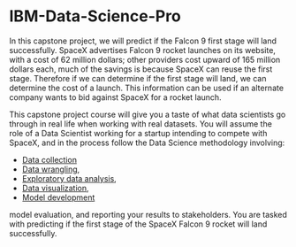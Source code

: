 # IBM-Data-Science-Pro

In this capstone project, we will predict if the Falcon 9 first stage will land successfully. SpaceX advertises Falcon 9 rocket launches on its website, with a cost of 62 million dollars; other providers cost upward of 165 million dollars each, much of the savings is because SpaceX can reuse the first stage. Therefore if we can determine if the first stage will land, we can determine the cost of a launch. This information can be used if an alternate company wants to bid against SpaceX for a rocket launch.

This capstone project course will give you a taste of what data scientists go through in real life when working with real datasets. You will assume the role of a Data Scientist working for a startup intending to compete with SpaceX, and in the process follow the Data Science methodology involving:
- [Data collection](https://github.com/cipher499/IBM-Data-Science-Pro/blob/792bfb295be7b5051655c52683e3af7b78aa2714/1-%20Data%20Collection-API.ipynb) 
- [Data wrangling](https://github.com/cipher499/IBM-Data-Science-Pro/blob/792bfb295be7b5051655c52683e3af7b78aa2714/3-%20Data%20wrangling.ipynb),
- [Exploratory data analysis](https://github.com/cipher499/IBM-Data-Science-Pro/blob/792bfb295be7b5051655c52683e3af7b78aa2714/5-%20EDA%20pandas.ipynb),
- [Data visualization](https://github.com/cipher499/IBM-Data-Science-Pro/blob/792bfb295be7b5051655c52683e3af7b78aa2714/7-%20Dash_app.py),
- [Model development](https://github.com/cipher499/IBM-Data-Science-Pro/blob/792bfb295be7b5051655c52683e3af7b78aa2714/8-%20ML%20predictive%20analytics.ipynb) 

model evaluation, and reporting your results to stakeholders. You are tasked with predicting if the first stage of the SpaceX Falcon 9 rocket will land successfully.

